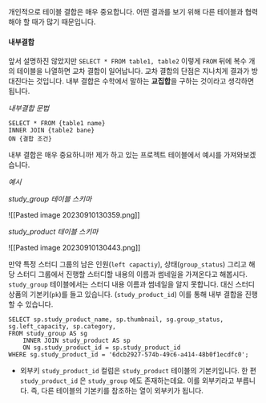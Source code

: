 
개인적으로 테이블 결합은 매우 중요합니다. 어떤 결과를 보기 위해 다른 테이블과 협력해야 할 때가 많기 때문입니다.


#### 내부결합

앞서 설명하진 않았지만 `SELECT * FROM table1, table2` 이렇게 `FROM` 뒤에 복수 개의 테이블을 나열하면 교차 결합이 일어납니다. 교차 결합의 단점은 지나치게 결과가 방대진다는 것입니다. 내부 결합은 수학에서 말하는 **교집합**을 구하는 것이라고 생각하면 됩니다.

*내부결합 문법*

```
SELECT * FROM {table1 name} 
INNER JOIN {table2 bane}
ON {결합 조건}
```


내부 결합은 매우 중요하니까! 제가 하고 있는 프로젝트 테이블에서 예시를 가져와보겠습니다.

*예시*

*study_group 테이블 스키마*

![[Pasted image 20230910130359.png]]

*study_product 테이블 스키마*

![[Pasted image 20230910130443.png]]


만약 특정 스터디 그룹의 남은 인원(`left capactiy`), 상태(`group_status`) 그리고 해당 스터디 그룹에서 진행할 스터디할 내용의 이름과 썸네일을 가져온다고 해봅시다. `study_group` 테이블에서는 스터디 내용 이름과 썸네일을 알지 못합니다. 대신 스터디 상품의 기본키(`pk`)를 들고 있습니다. (`study_product_id`) 이를 통해 내부 결합을 진행할 수 있습니다.

```
SELECT sp.study_product_name, sp.thumbnail, sg.group_status, sg.left_capacity, sp.category, 
FROM study_group AS sg  
    INNER JOIN study_product AS sp 
    ON sg.study_product_id = sp.study_product_id  
WHERE sg.study_product_id = '6dcb2927-574b-49c6-a414-48b0f1ecdfc0';
```


- 외부키
``study_product_id`` 컬럼은 `study_product` 테이블의 기본키입니다. 한 편 `study_product_id` 은 `study_group` 에도 존재하는데요. 이를 외부키라고 부릅니다. 즉, 다른 테이블의 기본키를 참조하는 열이 외부키가 됩니다.

